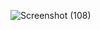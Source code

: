 ![Screenshot (108)](https://github.com/kapilnish/Memory-game/assets/91783684/3017a4fc-0382-47e9-95d2-a94d789c9bd5)

